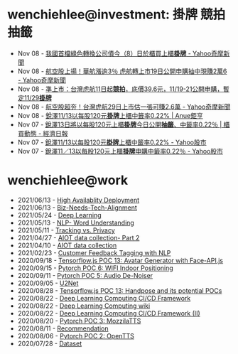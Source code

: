 # wenchiehlee@investment: 掛牌 競拍 抽籤 

<!-- rss start -->
- Nov 08 - [我國首檔綠色轉換公司債今（8）日於櫃買上櫃<b>掛牌</b> - Yahoo奇摩新聞](https://www.google.com/url?rct=j&sa=t&url=https://tw.news.yahoo.com/%25E6%2588%2591%25E5%259C%258B%25E9%25A6%2596%25E6%25AA%2594%25E7%25B6%25A0%25E8%2589%25B2%25E8%25BD%2589%25E6%258F%259B%25E5%2585%25AC%25E5%258F%25B8%25E5%2582%25B5%25E4%25BB%258A-8-%25E6%2597%25A5%25E6%2596%25BC%25E6%25AB%2583%25E8%25B2%25B7%25E4%25B8%258A%25E6%25AB%2583%25E6%258E%259B%25E7%2589%258C-065720772.html&ct=ga&cd=CAIyImQ1NGU5NDllMDMxY2JiY2M6Y29tLnR3OnpoLVRXOlRXOlI&usg=AOvVaw1csWgaYXR7udnMFPLmr4BI)
- Nov 08 - [航空股上揚！華航漲逾3％ 虎航轉上市19日公開申購抽中現賺2萬6 - Yahoo奇摩新聞](https://www.google.com/url?rct=j&sa=t&url=https://tw.news.yahoo.com/%25E8%2588%25AA%25E7%25A9%25BA%25E8%2582%25A1%25E4%25B8%258A%25E6%258F%259A-%25E8%258F%25AF%25E8%2588%25AA%25E6%25BC%25B2%25E9%2580%25BE3-%25E8%2599%258E%25E8%2588%25AA%25E8%25BD%2589%25E4%25B8%258A%25E5%25B8%258219%25E6%2597%25A5%25E5%2585%25AC%25E9%2596%258B%25E7%2594%25B3%25E8%25B3%25BC%25E6%258A%25BD%25E4%25B8%25AD%25E7%258F%25BE%25E8%25B3%25BA2%25E8%2590%25AC6-074736113.html&ct=ga&cd=CAIyIGMyMDFhNDU4NzAzY2ViODg6Y29tLnR3OnpoLVRXOlRX&usg=AOvVaw2QIjAyR62G-z6i5_eCFZ_J)
- Nov 08 - [準上市：台灣虎航11日起<b>競拍</b>，底價39.6元，11/19-21公開申購，暫定11/29<b>掛牌</b>](https://www.google.com/url?rct=j&sa=t&url=https://fnc.ebc.net.tw/fncnews/stock/179272&ct=ga&cd=CAIyIGMyMDFhNDU4NzAzY2ViODg6Y29tLnR3OnpoLVRXOlRX&usg=AOvVaw0xgOiyoBOC6jDvHRbvpHDf)
- Nov 08 - [航空股超夯！台灣虎航29日上市估一張可賺2.6萬 - Yahoo奇摩新聞](https://www.google.com/url?rct=j&sa=t&url=https://tw.news.yahoo.com/%25E8%2588%25AA%25E7%25A9%25BA%25E8%2582%25A1%25E8%25B6%2585%25E5%25A4%25AF-%25E5%258F%25B0%25E7%2581%25A3%25E8%2599%258E%25E8%2588%25AA29%25E6%2597%25A5%25E4%25B8%258A%25E5%25B8%2582-%25E4%25BC%25B0-%25E5%25BC%25B5%25E5%258F%25AF%25E8%25B3%25BA2-6%25E8%2590%25AC-041100407.html&ct=ga&cd=CAIyIGMyMDFhNDU4NzAzY2ViODg6Y29tLnR3OnpoLVRXOlRX&usg=AOvVaw3-DpnFJmOQQw8Ap8iIILfM)
- Nov 08 - [銳澤11/13以每股120元<b>掛牌</b>上櫃中籤率0.22% | Anue鉅亨](https://www.google.com/url?rct=j&sa=t&url=https://news.cnyes.com/news/id/5768512&ct=ga&cd=CAIyImQ1NGU5NDllMDMxY2JiY2M6Y29tLnR3OnpoLVRXOlRXOlI&usg=AOvVaw1sNGDLWvWA_GSNdo7-aR4A)
- Nov 07 - [銳澤13日將以每股120元上櫃<b>掛牌</b>今日公開<b>抽籤</b>、中籤率0.22％ | 櫃買動態 - 經濟日報](https://www.google.com/url?rct=j&sa=t&url=https://money.udn.com/money/amp/story/11074/8345166&ct=ga&cd=CAIyIDAyOWU0YTc5M2ViOGJkZDQ6Y29tLnR3OnpoLVRXOlRX&usg=AOvVaw36uph41eMw5y78HH5Sdy12)
- Nov 07 - [銳澤11/13以每股120元<b>掛牌</b>上櫃中籤率0.22% - Yahoo股市](https://www.google.com/url?rct=j&sa=t&url=https://tw.stock.yahoo.com/news/%25E9%258A%25B3%25E6%25BE%25A411-13%25E4%25BB%25A5%25E6%25AF%258F%25E8%2582%25A1120%25E5%2585%2583%25E6%258E%259B%25E7%2589%258C%25E4%25B8%258A%25E6%25AB%2583-%25E4%25B8%25AD%25E7%25B1%25A4%25E7%258E%25870-22-085535169.html&ct=ga&cd=CAIyImQ1NGU5NDllMDMxY2JiY2M6Y29tLnR3OnpoLVRXOlRXOlI&usg=AOvVaw18VJArB04Z1zjWhpS0Q2vy)
- Nov 07 - [銳澤11／13以每股120元上櫃<b>掛牌</b>申購中籤率0.22％ - Yahoo股市](https://www.google.com/url?rct=j&sa=t&url=https://tw.stock.yahoo.com/news/%25E9%258A%25B3%25E6%25BE%25A411-13%25E4%25BB%25A5%25E6%25AF%258F%25E8%2582%25A1120%25E5%2585%2583%25E4%25B8%258A%25E6%25AB%2583%25E6%258E%259B%25E7%2589%258C-%25E7%2594%25B3%25E8%25B3%25BC%25E4%25B8%25AD%25E7%25B1%25A4%25E7%258E%25870-22-083107081.html&ct=ga&cd=CAIyIDAyOWU0YTc5M2ViOGJkZDQ6Y29tLnR3OnpoLVRXOlRX&usg=AOvVaw2ifxQXY7Vwb7YNm1huX3GH)
<!-- rss end -->

# wenchiehlee@work
<!-- _feed1_ start -->
- 2021/06/13 - [High Availablity Deployment](https://wenchiehlee.github.io/mkdocs/blog/2021/06/high-availablity-deployment/)
- 2021/06/13 - [Biz-Needs-Tech-Alignment](https://wenchiehlee.github.io/mkdocs/blog/2021/06/biz-needs-tech-alignment/)
- 2021/05/24 - [Deep Learning](https://wenchiehlee.github.io/mkdocs/blog/2021/05/deep-learning/)
- 2021/05/13 - [NLP- Word Understanding](https://wenchiehlee.github.io/mkdocs/blog/2021/05/nlp--word-understanding/)
- 2021/05/11 - [Tracking vs. Privacy](https://wenchiehlee.github.io/mkdocs/blog/2021/05/tracking-vs-privacy/)
- 2021/04/27 - [AIOT data collection- Part 2](https://wenchiehlee.github.io/mkdocs/blog/2021/04/aiot-data-collection--part-2/)
- 2021/04/10 - [AIOT data collection](https://wenchiehlee.github.io/mkdocs/blog/2021/04/aiot-data-collection/)
- 2021/02/23 - [Customer Feedback Tagging with NLP](https://wenchiehlee.github.io/mkdocs/blog/2021/02/customer-feedback-tagging-with-nlp/)
- 2020/09/18 - [Tensorflow.js POC 13: Avatar Generator with Face-API.js](https://wenchiehlee.github.io/mkdocs/blog/2020/09/tensorflowjs-poc-13-avatar-generator-with-face-apijs/)
- 2020/09/15 - [Pytorch POC 6: WIFI Indoor Positioning](https://wenchiehlee.github.io/mkdocs/blog/2020/09/pytorch-poc-6-wifi-indoor-positioning/)
- 2020/09/11 - [Pytorch POC 5: Audio De-Noiser](https://wenchiehlee.github.io/mkdocs/blog/2020/09/pytorch-poc-5-audio-de-noiser/)
- 2020/09/05 - [U2Net](https://wenchiehlee.github.io/mkdocs/blog/2020/09/u2net/)
- 2020/08/28 - [Tensorflow.js POC 13: Handpose and its potential POCs](https://wenchiehlee.github.io/mkdocs/blog/2020/08/tensorflowjs-poc-13-handpose-and-its-potential-pocs/)
- 2020/08/22 - [Deep Learning Computing CI/CD Framework](https://wenchiehlee.github.io/mkdocs/blog/2020/08/deep-learning-computing-cicd-framework/)
- 2020/08/22 - [Deep Learning Computing wiki](https://wenchiehlee.github.io/mkdocs/blog/2020/08/deep-learning-computing-wiki/)
- 2020/08/22 - [Deep Learning Computing CI/CD Framework (II)](https://wenchiehlee.github.io/mkdocs/blog/2020/08/deep-learning-computing-cicd-framework-ii/)
- 2020/08/20 - [Pytorch POC 3: MozzilaTTS](https://wenchiehlee.github.io/mkdocs/blog/2020/08/pytorch-poc-3-mozzilatts/)
- 2020/08/11 - [Recommendation](https://wenchiehlee.github.io/mkdocs/blog/2020/08/recommendation/)
- 2020/08/06 - [Pytorch POC 2: OpenTTS](https://wenchiehlee.github.io/mkdocs/blog/2020/08/pytorch-poc-2-opentts/)
- 2020/07/28 - [Dataset](https://wenchiehlee.github.io/mkdocs/blog/2020/07/dataset/)
<!-- _feed1_ end -->
